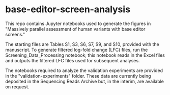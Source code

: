 # base-editor-screen-analysis

This repo contains Jupyter notebooks used to generate the figures in "Massively parallel assessment of human variants with base editor screens." 

The starting files are Tables S1, S3, S6, S7, S9, and S10, provided with the manuscript. To generate filtered log-fold change (LFC) files, run the Screening_Data_Processing notebook; this notebook reads in the Excel files and outputs the filtered LFC files used for subsequent analyses.

The notebooks required to analyze the validation experiments are provided in the "validation-experiments" folder. These data are currently being deposited in the Sequencing Reads Archive but, in the interim, are available on request.

